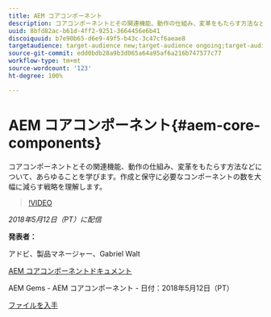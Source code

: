 ```yaml
---
title: AEM コアコンポーネント
description: コアコンポーネントとその関連機能、動作の仕組み、変革をもたらす方法などについて、あらゆることを学びます。作成と保守に必要なコンポーネントの数を大幅に減らす戦略を理解します。
uuid: 8bfd82ac-b61d-4ff2-9251-3664456e6b41
discoiquuid: b7e90b65-d6e9-49f5-b43c-3c47cf6aeae8
targetaudience: target-audience new;target-audience ongoing;target-audience upgrader
source-git-commit: edd0bdb28a9b3d065a64a95af6a216b747577c77
workflow-type: tm+mt
source-wordcount: '123'
ht-degree: 100%

---
```


# AEM コアコンポーネント{#aem-core-components}

コアコンポーネントとその関連機能、動作の仕組み、変革をもたらす方法などについて、あらゆることを学びます。作成と保守に必要なコンポーネントの数を大幅に減らす戦略を理解します。

>[!VIDEO](https://video.tv.adobe.com/v/25674/)

*2018年5月12日（PT）に配信*

**発表者：**

アドビ、製品マネージャー、Gabriel Walt

[AEM コアコンポーネントドキュメント](https://helpx.adobe.com/jp/experience-manager/core-components/user-guide.html)

AEM Gems - AEM コアコンポーネント - 日付：2018年5月12日（PT）

[ファイルを入手](assets/aem-gems-aem-sitescorecomponents-12052018.pdf)

